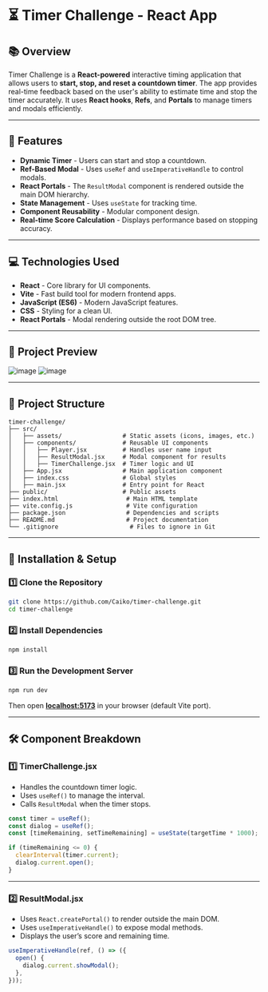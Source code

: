# ⏳ Timer Challenge - React App

## 📚 Overview

Timer Challenge is a **React-powered** interactive timing application that allows users to **start, stop, and reset a countdown timer**. The app provides real-time feedback based on the user's ability to estimate time and stop the timer accurately. It uses **React hooks**, **Refs**, and **Portals** to manage timers and modals efficiently.

---

## 🚀 Features

- **Dynamic Timer** - Users can start and stop a countdown.
- **Ref-Based Modal** - Uses `useRef` and `useImperativeHandle` to control modals.
- **React Portals** - The `ResultModal` component is rendered outside the main DOM hierarchy.
- **State Management** - Uses `useState` for tracking time.
- **Component Reusability** - Modular component design.
- **Real-time Score Calculation** - Displays performance based on stopping accuracy.

---

## 💻 Technologies Used

- **React** - Core library for UI components.
- **Vite** - Fast build tool for modern frontend apps.
- **JavaScript (ES6)** - Modern JavaScript features.
- **CSS** - Styling for a clean UI.
- **React Portals** - Modal rendering outside the root DOM tree.

---

## 📸 Project Preview

![image](https://github.com/user-attachments/assets/9f414fce-0dd9-438c-bb7c-e71a0b773183)
![image](https://github.com/user-attachments/assets/e665ad73-ad06-4f84-8b28-909033133ee3)


---

## 📂 Project Structure

```
timer-challenge/
├── src/
│   ├── assets/                 # Static assets (icons, images, etc.)
│   ├── components/             # Reusable UI components
│   │   ├── Player.jsx          # Handles user name input
│   │   ├── ResultModal.jsx     # Modal component for results
│   │   ├── TimerChallenge.jsx  # Timer logic and UI
│   ├── App.jsx                 # Main application component
│   ├── index.css               # Global styles
│   ├── main.jsx                # Entry point for React
├── public/                     # Public assets
├── index.html                   # Main HTML template
├── vite.config.js               # Vite configuration
├── package.json                 # Dependencies and scripts
├── README.md                    # Project documentation
└── .gitignore                    # Files to ignore in Git
```

---

## 💾 Installation & Setup

### 1️⃣ Clone the Repository

```sh
git clone https://github.com/Caiko/timer-challenge.git
cd timer-challenge
```

### 2️⃣ Install Dependencies

```sh
npm install
```

### 3️⃣ Run the Development Server

```sh
npm run dev
```

Then open [**localhost:5173**](http://localhost:5173) in your browser (default Vite port).

---

## 🛠️ Component Breakdown

### **1️⃣ TimerChallenge.jsx**

- Handles the countdown timer logic.
- Uses `useRef()` to manage the interval.
- Calls `ResultModal` when the timer stops.

```jsx
const timer = useRef();
const dialog = useRef();
const [timeRemaining, setTimeRemaining] = useState(targetTime * 1000);

if (timeRemaining <= 0) {
  clearInterval(timer.current);
  dialog.current.open();
}
```

---

### **2️⃣ ResultModal.jsx**

- Uses `React.createPortal()` to render outside the main DOM.
- Uses `useImperativeHandle()` to expose modal methods.
- Displays the user’s score and remaining time.

```jsx
useImperativeHandle(ref, () => ({
  open() {
    dialog.current.showModal();
  },
}));
```



